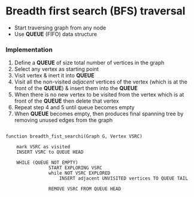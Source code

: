 # Breadth first search (BFS) traversal
- Start traversing graph from any node
- Use **QUEUE** (FIFO) data structure

### Implementation
1. Define a **QUEUE** of size total number of vertices in the graph
2. Select any vertex as starting point
3. Visit vertex & inert it into **QUEUE**
4. Visit all the non-visited *adjacent* vertices of the vertex (which is at the front of the **QUEUE**) & insert them into the **QUEUE**
5. When there is no new vertex to be visited from the vertex which is at front of the **QUEUE** then delete that vertex
6. Repeat step 4 and 5 until queue becomes empty
7. When **QUEUE** becomes empty, then produces final spanning tree by removing unused edges from the graph



```

function breadth_fist_searchi(Graph G, Vertex VSRC)

	mark VSRC as visited
	INSERT VSRC to QUEUE HEAD

	WHILE (QUEUE NOT EMPTY)
				START EXPLORING VSRC
				while NOT VSRC EXPLORED
					INSERT adjacent UNVISITED vertices TO QUEUE TAIL

				REMOVE VSRC FROM QUEUE HEAD

```
